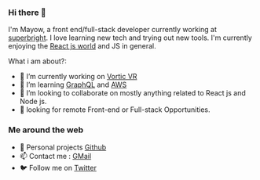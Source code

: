 ### Hi there 👋


I'm Mayow, a front end/full-stack developer currently working at [superbright](https://http://www.superbright.me/). I love learning new tech and trying out new tools. I'm currently enjoying the [React js world](https://reactjs.org/) and JS  in general.

What i am about?:

- 🔭 I’m currently working on  [Vortic VR ](https://vorticxr.com/)
- 🌱 I’m learning [GraphQL](https://graphql.org/) and [AWS ](https://aws.amazon.com/)
- 👯 I’m looking to collaborate on mostly  anything related to React js and Node js.
- 🤔 looking for remote Front-end or Full-stack Opportunities.


### Me around the web

- :file_folder: Personal projects [Github ](https://github.com/mayowDev/)
- :mailbox: Contact me : [GMail ](mayowDev@gmail.com)
- 🐦 Follow me on [Twitter](https://twitter.com/mayowdev)

